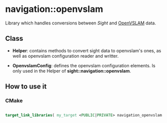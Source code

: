 # navigation::openvslam

Library which handles conversions between _Sight_ and [OpenVSLAM](https://github.com/xdspacelab/openvslam) data.

## Class

- **Helper**: contains methods to convert sight data to openvslam's ones, as well as openvslam configuration reader and writter.

- **OpenvslamConfig**: defines the openvslam configuration elements. Is only used in the Helper of **sight::navigation::openvslam**.


## How to use it

### CMake

```cmake

target_link_libraries( my_target <PUBLIC|PRIVATE> navigation_openvslam ...)
```
